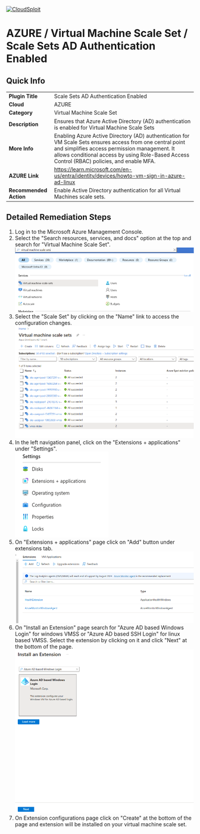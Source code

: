 [![CloudSploit](https://cloudsploit.com/img/logo-new-big-text-100.png "CloudSploit")](https://cloudsploit.com)

# AZURE / Virtual Machine Scale Set / Scale Sets AD Authentication Enabled

## Quick Info

| | |
|-|-|
| **Plugin Title** | Scale Sets AD Authentication Enabled |
| **Cloud** | AZURE |
| **Category** | Virtual Machine Scale Set |
| **Description** | Ensures that Azure Active Directory (AD) authentication is enabled for Virtual Machine Scale Sets |
| **More Info** | Enabling Azure Active Directory (AD) authentication for VM Scale Sets ensures access from one central point and simplifies access permission management. It allows conditional access by using Role-Based Access Control (RBAC) policies, and enable MFA. |
| **AZURE Link** | https://learn.microsoft.com/en-us/entra/identity/devices/howto-vm-sign-in-azure-ad-linux |
| **Recommended Action** | Enable Active Directory authentication for all Virtual Machines scale sets.
## Detailed Remediation Steps

1. Log in to the Microsoft Azure Management Console.
2. Select the "Search resources, services, and docs" option at the top and search for "Virtual Machine Scale Set". </br> <img src="/resources/azure/virtualmachinescaleset/scaleset-ad-auth-enabled/step2.png"/>
3. Select the "Scale Set" by clicking on the "Name" link to access the configuration changes. </br> <img src="/resources/azure/virtualmachinescaleset/scaleset-ad-auth-enabled/step3.png"/>
4. In the left navigation panel, click on the "Extensions + applications" under "Settings".</br> <img src="/resources/azure/virtualmachinescaleset/scaleset-ad-auth-enabled/step4.png"/>
5. On "Extensions + applications" page click on "Add" button under extensions tab. </br> <img src="/resources/azure/virtualmachinescaleset/scaleset-ad-auth-enabled/step5.png"/>
6. On "Install an Extension" page search for "Azure AD based Windows Login" for windows VMSS or "Azure AD based SSH Login" for linux based VMSS. Select the extension by clicking on it and click "Next" at the bottom of the page. </br> <img src="/resources/azure/virtualmachinescaleset/scaleset-ad-auth-enabled/step6.png"/>
7. On Extension configurations page click on "Create" at the bottom of the page and extension will be installed on your virtual machine scale set.